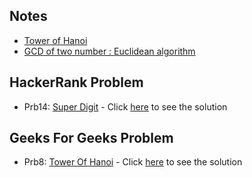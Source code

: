 ## Notes

- [Tower of Hanoi](./towerOfHanoi.md)
- [GCD of two number : Euclidean algorithm](./euclideanGCD.md)

## HackerRank Problem

- Prb14: [Super Digit](https://www.hackerrank.com/challenges/super-digit/problem) - Click [here](./HRPrb14.java) to see the solution

## Geeks For Geeks Problem

- Prb8: [Tower Of Hanoi](https://practice.geeksforgeeks.org/problems/tower-of-hanoi-1587115621/1#:~:text=The%20tower%20of%20Hanoi%20is,are%20in%20the%20rod%201) - Click [here](./GFGPrb8.java) to see the solution


